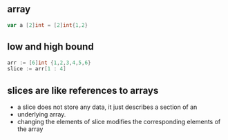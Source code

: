 ## array

```go
var a [2]int = [2]int{1,2}
```

## low and high bound

```go
arr := [6]int {1,2,3,4,5,6}
slice := arr[1 : 4]
```


## slices are like references to arrays

- a slice does not store any data, it just describes a section of an 
- underlying array.
- changing the elements of slice modifies the corresponding elements of the array
